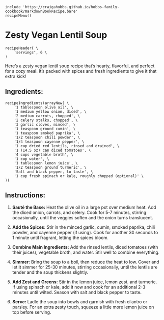 ~~~ markdown-script
include 'https://craigahobbs.github.io/hobbs-family-cookbook/markdownBookRecipe.bare'
recipeMenu()
~~~

# Zesty Vegan Lentil Soup

~~~ markdown-script
recipeHeader( \
    'servings', 6 \
)
~~~

Here’s a zesty vegan lentil soup recipe that’s hearty, flavorful, and perfect for a cozy meal. It’s
packed with spices and fresh ingredients to give it that extra kick!

## Ingredients:

~~~ markdown-script
recipeIngredients(arrayNew( \
    '1 tablespoon olive oil', \
    '1 medium yellow onion, diced', \
    '2 medium carrots, chopped', \
    '2 celery stalks, chopped', \
    '3 garlic cloves, minced', \
    '1 teaspoon ground cumin', \
    '1 teaspoon smoked paprika', \
    '1/2 teaspoon chili powder', \
    '1/4 teaspoon cayenne pepper', \
    '1 cup dried red lentils, rinsed and drained', \
    '1 (14.5 oz) can diced tomatoes', \
    '4 cups vegetable broth', \
    '1 cup water', \
    '1 tablespoon lemon juice', \
    '1/2 teaspoon ground turmeric', \
    'Salt and black pepper, to taste', \
    '1 cup fresh spinach or kale, roughly chopped (optional)' \
))
~~~

## Instructions:

1. **Sauté the Base:** Heat the olive oil in a large pot over medium heat. Add the diced onion,
   carrots, and celery. Cook for 5-7 minutes, stirring occasionally, until the veggies soften and
   the onion turns translucent.

2. **Add the Spices:** Stir in the minced garlic, cumin, smoked paprika, chili powder, and cayenne
   pepper (if using). Cook for another 30 seconds to 1 minute until fragrant, letting the spices
   bloom.

3. **Combine Main Ingredients:** Add the rinsed lentils, diced tomatoes (with their juices),
   vegetable broth, and water. Stir well to combine everything.

4. **Simmer:** Bring the soup to a boil, then reduce the heat to low. Cover and let it simmer for
   25-30 minutes, stirring occasionally, until the lentils are tender and the soup thickens slightly.

5. **Add Zest and Greens:** Stir in the lemon juice, lemon zest, and turmeric. If using spinach or
   kale, add it now and cook for an additional 2-3 minutes until wilted. Season with salt and black
   pepper to taste.

6. **Serve:** Ladle the soup into bowls and garnish with fresh cilantro or parsley. For an extra
   zesty touch, squeeze a little more lemon juice on top before serving.
